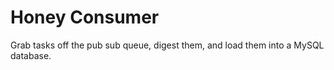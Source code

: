 # Honey Consumer

Grab tasks off the pub sub queue, digest them, and load them into a MySQL database.
